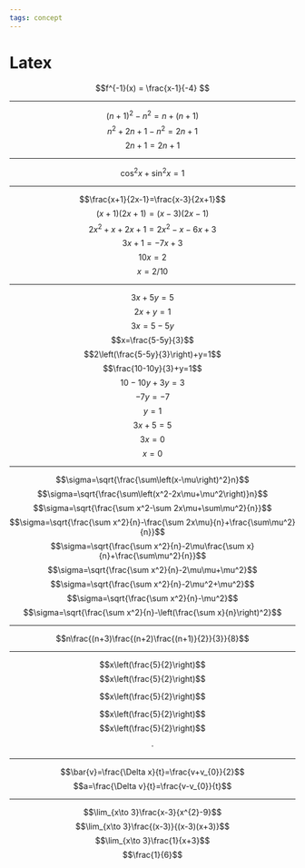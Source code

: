 ```yaml
---
tags: concept
---
```

# Latex
$$f^{-1}(x) = \frac{x-1}{-4} $$
***


$$(n+1)^{2} - n^2 = n + (n+1) $$
$$ n^2 + 2n + 1 - n^2 = 2n + 1 $$
$$ 2n + 1 = 2n + 1 $$
***

$$\cos^2x + \sin^2x = 1$$
***
$$\frac{x+1}{2x-1}=\frac{x-3}{2x+1}$$$$\left(x+1\right)\left(2x+1\right)=\left(x-3\right)\left(2x-1\right)$$$$2x^2+x+2x+1=2x^2-x-6x+3$$
$$3x+1=-7x+3$$
$$10x=2$$
$$x=2/10$$

***
$$3x+5y=5$$
$$2x+y=1$$
$$3x=5-5y$$
$$x=\frac{5-5y}{3}$$
$$2\left(\frac{5-5y}{3}\right)+y=1$$
$$\frac{10-10y}{3}+y=1$$
$$10-10y+3y=3$$
$$-7y=-7$$
$$y=1$$
$$3x+5=5$$
$$3x=0$$
$$x=0$$
***
$$\sigma=\sqrt{\frac{\sum\left(x-\mu\right)^2}n}$$
$$\sigma=\sqrt{\frac{\sum\left(x^2-2x\mu+\mu^2\right)}n}$$
$$\sigma=\sqrt{\frac{\sum x^2-\sum 2x\mu+\sum\mu^2}{n}}$$
$$\sigma=\sqrt{\frac{\sum x^2}{n}-\frac{\sum 2x\mu}{n}+\frac{\sum\mu^2}{n}}$$
$$\sigma=\sqrt{\frac{\sum x^2}{n}-2\mu\frac{\sum x}{n}+\frac{\sum\mu^2}{n}}$$
$$\sigma=\sqrt{\frac{\sum x^2}{n}-2\mu\mu+\mu^2}$$
$$\sigma=\sqrt{\frac{\sum x^2}{n}-2\mu^2+\mu^2}$$
$$\sigma=\sqrt{\frac{\sum x^2}{n}-\mu^2}$$
$$\sigma=\sqrt{\frac{\sum x^2}{n}-\left(\frac{\sum x}{n}\right)^2}$$
***
$$n\frac{(n+3)\frac{(n+2)\frac{(n+1)}{2}}{3}}{8}$$
 
 



***
$$x\left(\frac{5}{2}\right)$$
$$x\left(\frac{5}{2}\right)$$

$$x\left(\frac{5}{2}\right)$$


$$x\left(\frac{5}{2}\right)$$
$$x\left(\frac{5}{2}\right)$$

$$\cdot$$

***
$$\bar{v}=\frac{\Delta x}{t}=\frac{v+v_{0}}{2}$$
$$a=\frac{\Delta v}{t}=\frac{v-v_{0}}{t}$$
***
$$\lim_{x\to 3}\frac{x-3}{x^{2}-9}$$
$$\lim_{x\to 3}\frac{(x-3)}{(x-3)(x+3)}$$
$$\lim_{x\to 3}\frac{1}{x+3}$$
$$\frac{1}{6}$$
